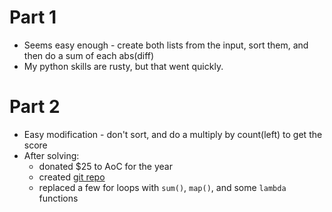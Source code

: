 # Part 1
* Seems easy enough - create both lists from the input, sort them, and then do a sum of each abs(diff)
* My python skills are rusty, but that went quickly.
# Part 2
* Easy modification - don't sort, and do a multiply by count(left) to get the score
* After solving:
    * donated $25 to AoC for the year
    * created [git repo]('https://github.com/messerman/AoC2024')
    * replaced a few for loops with `sum()`, `map()`, and some `lambda` functions